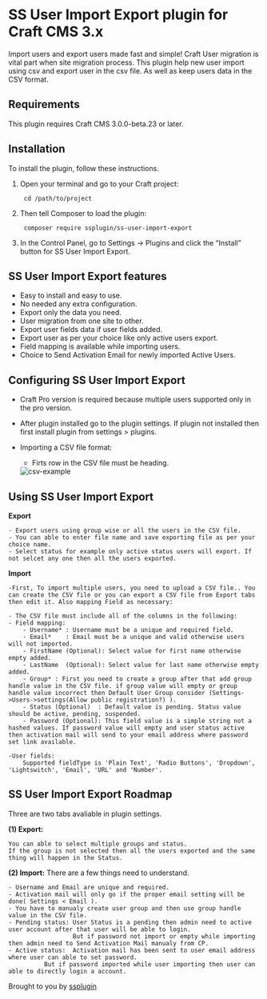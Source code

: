 # SS User Import Export plugin for Craft CMS 3.x

Import users and export users made fast and simple!
Craft User migration is vital part when site migration process. This plugin help new user import using csv and export user in the csv file. As well as keep users data in the CSV format.

## Requirements

This plugin requires Craft CMS 3.0.0-beta.23 or later.

## Installation

To install the plugin, follow these instructions.

1. Open your terminal and go to your Craft project:

        cd /path/to/project

2. Then tell Composer to load the plugin:

        composer require ssplugin/ss-user-import-export

3. In the Control Panel, go to Settings → Plugins and click the “Install” button for SS User Import Export.

## SS User Import Export features

- Easy to install and easy to use.
- No needed any extra configuration.
- Export only the data you need.
- User migration from one site to other.
- Export user fields data if user fields added.
- Export user as per your choice like only active users export.
- Field mapping is available while importing users.
- Choice to Send Activation Email for newly imported Active Users.

## Configuring SS User Import Export

- Craft Pro version is required because multiple users supported only in the pro version.

- After plugin installed go to the plugin settings. If plugin not installed then first install plugin from settings > plugins.

- Importing a CSV file format:
	- Firts row in the CSV file must be heading.
  <img src="http://datadazzle.com/ssplugin/csv-format.png" alt="csv-example">

## Using SS User Import Export

**Export**

	- Export users using group wise or all the users in the CSV file.
	- You can able to enter file name and save exporting file as per your choice name.
	- Select status for example only active status users will export. If not selcet any one then all the users exported.

**Import**
	
	-First, To import multiple users, you need to upload a CSV file.. You can create the CSV file or you can export a CSV file from Export tabs then edit it. Also mapping Field as necessary:
	
	- The CSV file must include all of the columns in the following:
	- Field mapping:
	    - Username* : Username must be a unique and required field.
	    - Email*    : Email must be a unique and valid otherwise users will not imported.
	    - FirstName (Optional): Select value for first name otherwise empty added.
	    - LastName  (Optional): Select value for last name otherwise empty added.
	    - Group* : First you need to create a group after that add group handle value in the CSV file. if group value will empty or group handle value incorrect then Default User Group consider (Settings->Users->settings(Allow public registration?) ).
	    - Status (Optional)  : Default value is pending. Status value should be active, pending, suspended. 
	    - Password (Optional): This field value is a simple string not a hashed values. If password value will empty and user status active then activation mail will send to your email address where password set link available.

	-User fields:			  
	    Supported fieldType is 'Plain Text', 'Radio Buttons', 'Dropdown', 'Lightswitch', 'Email', 'URL' and 'Number'.

## SS User Import Export Roadmap

Three are two tabs avaliable in plugin settings.

**(1) Export:**

	You can able to select multiple groups and status.
	If the group is not selected then all the users exported and the same thing will happen in the Status. 

**(2) Import:** There are a few things need to understand.

	- Username and Email are unique and required.
	- Activation mail will only go if the proper email setting will be done( Settings < Email ).
	- You have to manualy create user group and then use group handle value in the CSV file.	
	- Pending status: User Status is a pending then admin need to active user account after that user will be able to login.
	                  But if password not import or empty while importing then admin need to Send Activation Mail manualy from CP.
	- Active status:  Activation mail has been sent to user email address where user can able to set password.
			  But if password imported while user importing then user can able to directly login a account.


Brought to you by [ssplugin](http://www.systemseeders.com/)
